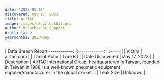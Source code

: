 ```yaml
---
date: '2023-05-17'
discovered: May 17, 2023
title: AirTAC
image: images/blog/lockbit.png
author: Breachsense Support
draft: false
yearmonths: 2023/may
---
```



| Data Breach Report
------------:     |:-------------:    | :-----:|
| Victim      | airtac.com      | 
| Threat Actor      | LockBit      | 
| Date Discovered      | May 17, 2023      | 
| Description      | AirTAC International Group, headquartered in Taiwan, founded in Taiwan in 1988, is a well-known pneumatic equipment supplier/manufacturer in the global market.      | 
| Leak Size      | Unknown      | 

